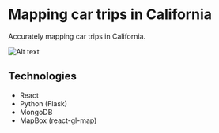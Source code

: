 # Mapping car trips in California

Accurately mapping car trips in California.

![Alt text](/client/src/resources/app.gif)

## Technologies
* React
* Python (Flask)
* MongoDB
* MapBox (react-gl-map)
